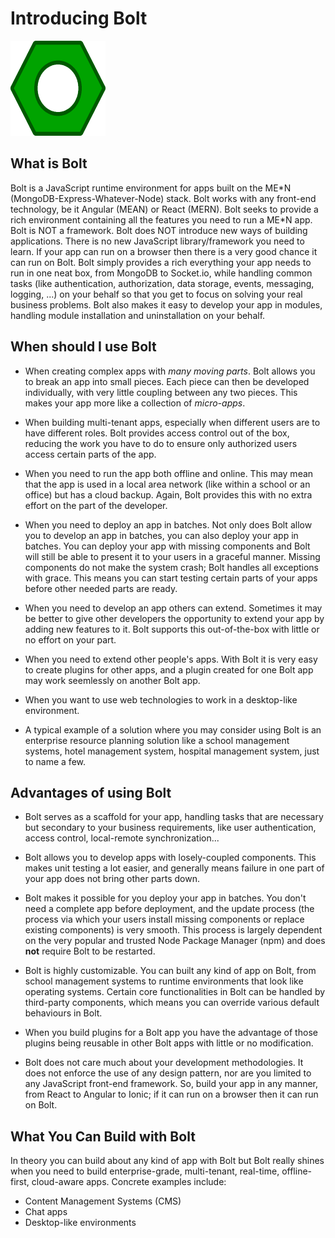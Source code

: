 # Introducing Bolt

![](/assets/152.png)

## What is Bolt

Bolt is a JavaScript runtime environment for apps built on the ME\*N \(MongoDB-Express-Whatever-Node\) stack. Bolt works with any front-end technology, be it Angular \(MEAN\) or React \(MERN\). Bolt seeks to provide a rich environment containing all the features you need to run a ME\*N app. Bolt is NOT a framework. Bolt does NOT introduce new ways of building applications. There is no new JavaScript library/framework you need to learn. If your app can run on a browser then there is a very good chance it can run on Bolt. Bolt simply provides a rich everything your app needs to run in one neat box, from MongoDB to Socket.io, while handling common tasks \(like authentication, authorization, data storage, events, messaging, logging, ...\) on your behalf so that you get to focus on solving your real business problems. Bolt also makes it easy to develop your app in modules, handling module installation and uninstallation on your behalf.

## When should I use Bolt

* When creating complex apps with _many moving parts_. Bolt allows you to break an app into small pieces. Each piece can then be developed individually, with very little coupling between any two pieces. This makes your app more like a collection of _micro-apps_.
* When building multi-tenant apps, especially when different users are to have different roles. Bolt provides access control out of the box, reducing the work you have to do to ensure only authorized users access certain parts of the app.
* When you need to run the app both offline and online. This may mean that the app is used in a local area network \(like within a school or an office\) but has a cloud backup. Again, Bolt provides this with no extra effort on the part of the developer.
* When you need to deploy an app in batches. Not only does Bolt allow you to develop an app in batches, you can also deploy your app in batches. You can deploy your app with missing components and Bolt will still be able to present it to your users in a graceful manner. Missing components do not make the system crash; Bolt handles all exceptions with grace. This means you can start testing certain parts of your apps before other needed parts are ready.

* When you need to develop an app others can extend. Sometimes it may be better to give other developers the opportunity to extend your app by adding new features to it. Bolt supports this out-of-the-box with little or no effort on your part.

* When you need to extend other people's apps. With Bolt it is very easy to create plugins for other apps, and a plugin created for one Bolt app may work seemlessly on another Bolt app.

* When you want to use web technologies to work in a desktop-like environment.

* A typical example of a solution where you may consider using Bolt is an enterprise resource planning solution like a school management systems, hotel management system, hospital management system, just to name a few.

## Advantages of using Bolt

* Bolt serves as a scaffold for your app, handling tasks that are necessary but secondary to your business requirements, like user authentication, access control, local-remote synchronization...
* Bolt allows you to develop apps with losely-coupled components. This makes unit testing a lot easier, and generally means failure in one part of your app does not bring other parts down.
* Bolt makes it possible for you deploy your app in batches. You don't need a complete app before deployment, and the update process \(the process via which your users install missing components or replace existing components\) is very smooth. This process is largely dependent on the very popular and trusted Node Package Manager \(npm\) and does **not** require Bolt to be restarted.

* Bolt is highly customizable. You can built any kind of app on Bolt, from school management systems to runtime environments that look like operating systems. Certain core functionalities in Bolt can be handled by third-party components, which means you can override various default behaviours in Bolt.

* When you build plugins for a Bolt app you have the advantage of those plugins being reusable in other Bolt apps with little or no modification.

* Bolt does not care much about your development methodologies. It does not enforce the use of any design pattern, nor are you limited to any JavaScript front-end framework. So, build your app in any manner, from React to Angular to Ionic; if it can run on a browser then it can run on Bolt.

## What You Can Build with Bolt

In theory you can build about any kind of app with Bolt but Bolt really shines when you need to build enterprise-grade, multi-tenant, real-time, offline-first, cloud-aware apps. Concrete examples include:

* Content Management Systems \(CMS\)
* Chat apps
* Desktop-like environments



